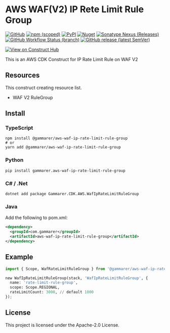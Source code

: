 # AWS WAF(V2) IP Rete Limit Rule Group

[![GitHub](https://img.shields.io/github/license/gammarer/aws-waf-ip-rate-limit-rule-group?style=flat-square)](https://github.com/gammarer/aws-waf-ip-rate-limit-rule-group/blob/main/LICENSE)
[![npm (scoped)](https://img.shields.io/npm/v/@gammarer/aws-waf-ip-rate-limit-rule-group?style=flat-square)](https://www.npmjs.com/package/@gammarer/aws-waf-ip-rate-limit-rule-group)
[![PyPI](https://img.shields.io/pypi/v/gammarer.aws-waf-ip-rate-limit-rule-group?style=flat-square)](https://pypi.org/project/gammarer.aws-waf-ip-rate-limit-rule-group/)
[![Nuget](https://img.shields.io/nuget/v/Gammarer.CDK.AWS.WafIpRateLimitRuleGroup?style=flat-square)](https://www.nuget.org/packages/Gammarer.CDK.AWS.WafIpRateLimitRuleGroup/)
[![Sonatype Nexus (Releases)](https://img.shields.io/nexus/r/com.gammarer/aws-waf-ip-rate-limit-rule-group?server=https%3A%2F%2Fs01.oss.sonatype.org%2F&style=flat-square)](https://s01.oss.sonatype.org/content/repositories/releases/com/gammarer/aws-waf-ip-rate-limit-rule-group/)
[![GitHub Workflow Status (branch)](https://img.shields.io/github/actions/workflow/status/gammarer/aws-waf-ip-rate-limit-rule-group/release.yml?branch=main&label=release&style=flat-square)](https://github.com/gammarer/aws-waf-ip-rate-limit-rule-group/actions/workflows/release.yml)
[![GitHub release (latest SemVer)](https://img.shields.io/github/v/release/gammarer/aws-waf-ip-rate-limit-rule-group?sort=semver&style=flat-square)](https://github.com/gammarer/aws-waf-ip-rate-limit-rule-group/releases)

[![View on Construct Hub](https://constructs.dev/badge?package=@gammarer/aws-waf-ip-rate-limit-rule-group)](https://constructs.dev/packages/@gammarer/aws-waf-ip-rate-limit-rule-group)

This is an AWS CDK Construct for IP Rate Limit Rule on WAF V2

## Resources

This construct creating resource list.

* WAF V2 RuleGroup

## Install

### TypeScript

```shell
npm install @gammarer/aws-waf-ip-rate-limit-rule-group
# or
yarn add @gammarer/aws-waf-ip-rate-limit-rule-group
```

### Python

```shell
pip install gammarer.aws-waf-ip-rate-limit-rule-group
```

### C# / .Net

```shell
dotnet add package Gammarer.CDK.AWS.WafIpRateLimitRuleGroup
```

### Java

Add the following to pom.xml:

```xml
<dependency>
  <groupId>com.gammarer</groupId>
  <artifactId>aws-waf-ip-rate-limit-rule-group</artifactId>
</dependency>
```

## Example

```python
import { Scope, WafRateLimitRuleGroup } from '@gammarer/aws-waf-ip-rate-limit-rule-group';

new WafIpRateLimitRuleGroup(stack, 'WafIpRateLimitRuleGroup', {
  name: 'rate-limit-rule-group',
  scope: Scope.REGIONAL,
  rateLimitCount: 3000, // default 1000
});
```

## License

This project is licensed under the Apache-2.0 License.
